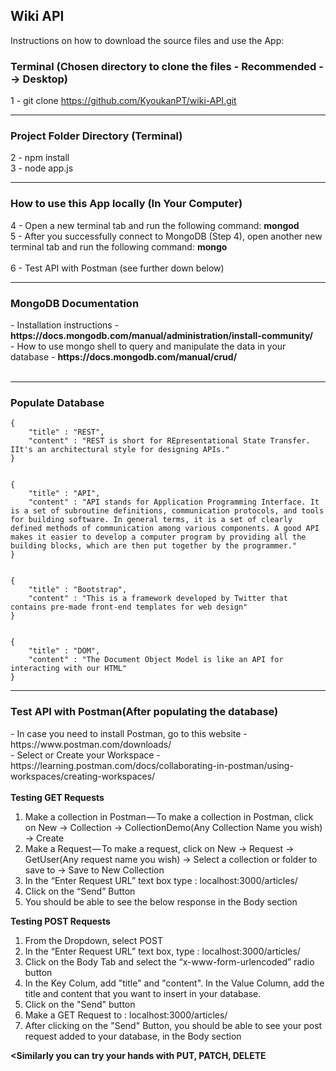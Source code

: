 <h2>Wiki API</h2>

<p>Instructions on how to download the source files and use the App: </p>

<h3>Terminal (Chosen directory to clone the files - Recommended --> Desktop)</h3>

1 - git clone https://github.com/KyoukanPT/wiki-API.git

<hr>

<h3>Project Folder Directory (Terminal)</h3>

2 - npm install<br>
3 - node app.js

<hr>

<h3>How to use this App locally (In Your Computer)</h3>
4 - Open a new terminal tab and run the following command: <strong>mongod</strong><br>
5 - After you successfully connect to MongoDB (Step 4), open another new terminal tab and run the following command: <strong>mongo</strong><br><br>
6 - Test API with Postman (see further down below)

<hr>

<h3>MongoDB Documentation</h3>
- Installation instructions - <strong> https://docs.mongodb.com/manual/administration/install-community/ </strong> <br>
- How to use mongo shell to query and manipulate the data in your database - <strong>https://docs.mongodb.com/manual/crud/</strong><br><br>

<hr>

<h3>Populate Database</h3>

```
{
    "title" : "REST",
    "content" : "REST is short for REpresentational State Transfer. IIt's an architectural style for designing APIs."
}


{
    "title" : "API",
    "content" : "API stands for Application Programming Interface. It is a set of subroutine definitions, communication protocols, and tools for building software. In general terms, it is a set of clearly defined methods of communication among various components. A good API makes it easier to develop a computer program by providing all the building blocks, which are then put together by the programmer."
}


{
    "title" : "Bootstrap",
    "content" : "This is a framework developed by Twitter that contains pre-made front-end templates for web design"
}


{
    "title" : "DOM",
    "content" : "The Document Object Model is like an API for interacting with our HTML"
}

```

<hr>

<h3>Test API with Postman(After populating the database)</h3>
- In case you need to install Postman, go to this website - https://www.postman.com/downloads/ <br>
- Select or Create your Workspace - https://learning.postman.com/docs/collaborating-in-postman/using-workspaces/creating-workspaces/
<br>
<br>
<strong>Testing GET Requests</strong> <br>
<ol>
    <li>Make a collection in Postman — To make a collection in Postman, click on New -> Collection -> CollectionDemo(Any Collection Name you wish) -> Create</li>
    <li>Make a Request — To make a request, click on New -> Request -> GetUser(Any request name you wish) -> Select a collection or folder to save to -> Save to New Collection</li>
    <li>In the “Enter Request URL” text box type : localhost:3000/articles/</li>
    <li>Click on the “Send” Button</li>
    <li>You should be able to see the below response in the Body section</li>
</ol>
<strong>Testing POST Requests</strong> <br>
<ol>
    <li>From the Dropdown, select POST</li>
    <li>In the “Enter Request URL” text box, type : localhost:3000/articles/</li>
    <li>Click on the Body Tab and select the “x-www-form-urlencoded” radio button</li>
    <li>In the Key Colum, add "title" and "content". In the Value Column, add the title and content that you want to insert in your database.</li>
    <li>Click on the "Send" button</li>
    <li>Make a GET Request to : localhost:3000/articles/</li>
    <li>After clicking on the "Send" Button, you should be able to see your post request added to your database, in the Body section</li>
</ol>

<strong><Similarly you can try your hands with PUT, PATCH, DELETE</strong>
